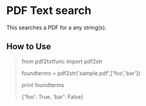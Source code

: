 PDF Text search
===============

This searches a PDF for a any string(s).

## How to Use
> from pdf2txtfunc import pdf2str
>
> foundterms = pdf2str('sample.pdf',['foo','bar'])
>
> print foundterms
> 
> {'foo': True, 'bar': False}
